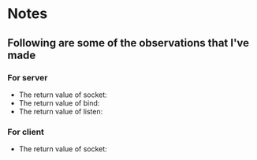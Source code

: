 # Notes
## Following are some of the observations that I've made

### For server
- The return value of socket:
- The return value of bind:
- The return value of listen:

### For client
- The return value of socket:
